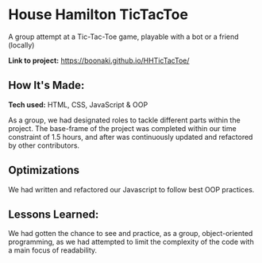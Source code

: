 # House Hamilton TicTacToe
A group attempt at a Tic-Tac-Toe game, playable with a bot or a friend (locally)

**Link to project:** https://boonaki.github.io/HHTicTacToe/

<!-- ![alt tag](http://placecorgi.com/1200/650) -->

## How It's Made:

**Tech used:** HTML, CSS, JavaScript & OOP

As a group, we had designated roles to tackle different parts within the project. The base-frame of the project was completed within our time constraint of 1.5 hours, and after was continuously updated and refactored by other contributors.

## Optimizations

We had written and refactored our Javascript to follow best OOP practices.

## Lessons Learned:

We had gotten the chance to see and practice, as a group, object-oriented programming, as we had attempted to limit the complexity of the code with a main focus of readability.
